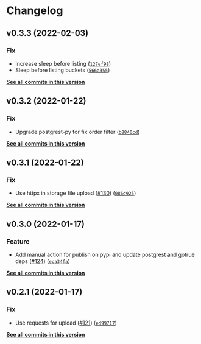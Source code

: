 # Changelog

<!--next-version-placeholder-->

## v0.3.3 (2022-02-03)
### Fix
* Increase sleep before listing ([`127ef98`](https://github.com/supabase-community/supabase-py/commit/127ef98d56eceef992b1ed9cfdc69b9701f3b92a))
* Sleep before listing buckets ([`566a355`](https://github.com/supabase-community/supabase-py/commit/566a35587983361f2bb2bc5c58f3b82b02d6ed0e))

**[See all commits in this version](https://github.com/supabase-community/supabase-py/compare/v0.3.2...v0.3.3)**

## v0.3.2 (2022-01-22)
### Fix
* Upgrade postgrest-py for fix order filter ([`b8840cd`](https://github.com/supabase-community/supabase-py/commit/b8840cdc07cd7d53767fe2c321761558aecd5bd4))

**[See all commits in this version](https://github.com/supabase-community/supabase-py/compare/v0.3.1...v0.3.2)**

## v0.3.1 (2022-01-22)
### Fix
* Use httpx in storage file upload ([#130](https://github.com/supabase-community/supabase-py/issues/130)) ([`086d925`](https://github.com/supabase-community/supabase-py/commit/086d92504f014079a125f5342c59d1d8bb7e795f))

**[See all commits in this version](https://github.com/supabase-community/supabase-py/compare/v0.3.0...v0.3.1)**

## v0.3.0 (2022-01-17)
### Feature
* Add manual action for publish on pypi and update postgrest and gotrue deps ([#124](https://github.com/supabase-community/supabase-py/issues/124)) ([`eca34fa`](https://github.com/supabase-community/supabase-py/commit/eca34fa222c8f7be7c30586f74cbe9fe9df3018f))

**[See all commits in this version](https://github.com/supabase-community/supabase-py/compare/v0.2.1...v0.3.0)**

## v0.2.1 (2022-01-17)
### Fix
* Use requests for upload ([#121](https://github.com/supabase-community/supabase-py/issues/121)) ([`ed99717`](https://github.com/supabase-community/supabase-py/commit/ed99717fdd611915b9a697db183a42795cf3e545))

**[See all commits in this version](https://github.com/supabase-community/supabase-py/compare/v0.2.0...v0.2.1)**
